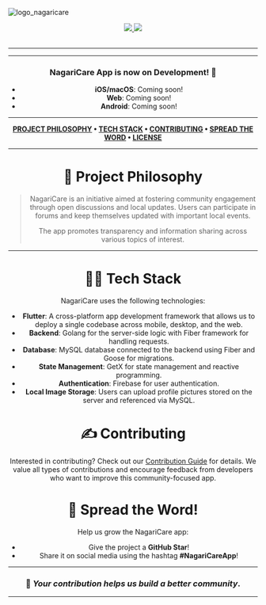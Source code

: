 ![logo_nagaricare](https://github.com/user-attachments/assets/c52de57e-5d05-4d73-889e-41b9bd2b220b)


<div align='center'>
  
<a href='https://github.com/Kaylanahdaa/aplikasi-nagaricare'>
  
<img src='https://img.shields.io/github/v/release/Kaylanahdaa/aplikasi-nagaricare?color=%23FDD835&label=version&style=for-the-badge'>
  
</a>
  
<a href='https://github.com/Kaylanahdaa/aplikasi-nagaricare/blob/main/LICENSE'>
  
<img src='https://img.shields.io/github/license/Kaylanahdaa/aplikasi-nagaricare?style=for-the-badge'>
  
</a>
  
</div>

<br />

---

<div align='center'>
  
---

### NagariCare App is now on Development! 🚀

- **iOS/macOS**: Coming soon!
- **Web**: Coming soon!
- **Android**: Coming soon!

---

<div align="center">

**[PROJECT PHILOSOPHY](https://github.com/Kaylanahdaa/aplikasi-nagaricare#-project-philosophy) • 
[TECH STACK](https://github.com/Kaylanahdaa/aplikasi-nagaricare#-tech-stack) • 
[CONTRIBUTING](https://github.com/Kaylanahdaa/aplikasi-nagaricare#%EF%B8%8F-contributing) • 
[SPREAD THE WORD](https://github.com/Kaylanahdaa/aplikasi-nagaricare#-spread-the-word) • 
[LICENSE](https://github.com/Kaylanahdaa/aplikasi-nagaricare#%EF%B8%8F-license)**

</div>

---

# 🧐 Project Philosophy

> NagariCare is an initiative aimed at fostering community engagement through open discussions and local updates. Users can participate in forums and keep themselves updated with important local events. 
>
> The app promotes transparency and information sharing across various topics of interest.

---

# 👨‍💻 Tech Stack

NagariCare uses the following technologies:

- **Flutter**: A cross-platform app development framework that allows us to deploy a single codebase across mobile, desktop, and the web.
- **Backend**: Golang for the server-side logic with Fiber framework for handling requests.
- **Database**: MySQL database connected to the backend using Fiber and Goose for migrations.
- **State Management**: GetX for state management and reactive programming.
- **Authentication**: Firebase for user authentication.
- **Local Image Storage**: Users can upload profile pictures stored on the server and referenced via MySQL.
  
# ✍️ Contributing

Interested in contributing? Check out our [Contribution Guide](https://github.com/Kaylanahdaa/aplikasi-nagaricare/wiki/Contribution-Guide) for details. We value all types of contributions and encourage feedback from developers who want to improve this community-focused app.

# 🌟 Spread the Word!

Help us grow the NagariCare app:

- Give the project a **GitHub Star**!
- Share it on social media using the hashtag **#NagariCareApp**!
  
---

<div align='center'>

### 💛 *Your contribution helps us build a better community*.

</div>

---
